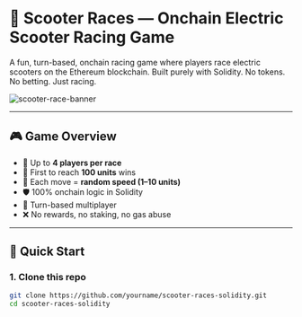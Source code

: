 # 🛴 Scooter Races — Onchain Electric Scooter Racing Game    
     
A fun, turn-based, onchain racing game where players race electric scooters on the Ethereum blockchain. Built purely with Solidity. No tokens. No betting. Just racing.     
   
![scooter-race-banner](https://user-images.githubusercontent.com/0000000/0000000/scooter-banner.png)   
  
---  
  
## 🎮 Game Overview  

- 👥 Up to **4 players per race**
- 📏 First to reach **100 units** wins
- 🎲 Each move = **random speed (1–10 units)**
- 🛡️ 100% onchain logic in Solidity
- 🔄 Turn-based multiplayer 
- ❌ No rewards, no staking, no gas abuse  

---
 
## 🚀 Quick Start

### 1. Clone this repo

```bash
git clone https://github.com/yourname/scooter-races-solidity.git
cd scooter-races-solidity
